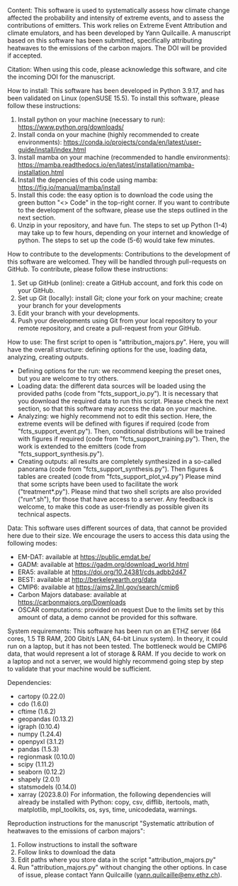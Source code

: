 Content:
This software is used to systematically assess how climate change affected the probability and intensity of extreme events, and to assess the contributions of emitters. This work relies on Extreme Event Attribution and climate emulators, and has been developed by Yann Quilcaille. A manuscript based on this software has been submitted, specifically attributing heatwaves to the emissions of the carbon majors. The DOI will be provided if accepted.

Citation:
When using this code, please acknowledge this software, and cite the incoming DOI for the manuscript.

How to install:
This software has been developed in Python 3.9.17, and has been validated on Linux (openSUSE 15.5). To install this software, please follow these instructions:
1. Install python on your machine (necessary to run): https://www.python.org/downloads/
2. Install conda on your machine (highly recommended to create environments): https://conda.io/projects/conda/en/latest/user-guide/install/index.html
3. Install mamba on your machine (recommended to handle environments): https://mamba.readthedocs.io/en/latest/installation/mamba-installation.html
4. Install the depencies of this code using mamba: https://fig.io/manual/mamba/install
5. Install this code: the easy option is to download the code using the green button "<> Code" in the top-right corner. If you want to contribute to the development of the software, please use the steps outlined in the next section.
6. Unzip in your repository, and have fun.
The steps to set up Python (1-4) may take up to few hours, depending on your internet and knowledge of python. The steps to set up the code (5-6) would take few minutes.

How to contribute to the developments:
Contributions to the development of this software are welcomed. They will be handled through pull-requests on GitHub. To contribute, please follow these instructions:
1. Set up GitHub (online): create a GitHub account, and fork this code on your GitHub.
2. Set up Git (locally): install Git; clone your fork on your machine; create your branch for your developments
3. Edit your branch with your developments.
4. Push your developments using Git from your local repository to your remote repository, and create a pull-request from your GitHub.

How to use:
The first script to open is "attribution_majors.py". Here, you will have the overall structure: defining options for the use, loading data, analyzing, creating outputs.
 - Defining options for the run: we recommend keeping the preset ones, but you are welcome to try others.
 - Loading data: the different data sources will be loaded using the provided paths (code from "fcts_support_io.py"). It is necessary that you download the required data to run this script. Please check the next section, so that this software may access the data on your machine.
 - Analyzing: we highly recommend not to edit this section. Here, the extreme events will be defined with figures if required (code from "fcts_support_event.py"). Then, conditional distributions will be trained with figures if required (code from "fcts_support_training.py"). Then, the work is extended to the emitters (code from "fcts_support_synthesis.py").
 - Creating outputs: all results are completely synthesized in a so-called panorama (code from "fcts_support_synthesis.py"). Then figures & tables are created (code from "fcts_support_plot_v4.py")
Please mind that some scripts have been used to facilitate the work ("treatment*.py").
Please mind that two shell scripts are also provided ("run*.sh"), for those that have access to a server.
Any feedback is welcome, to make this code as user-friendly as possible given its technical aspects.

Data:
This software uses different sources of data, that cannot be provided here due to their size. We encourage the users to access this data using the following modes:
 - EM-DAT: available at https://public.emdat.be/
 - GADM: available at https://gadm.org/download_world.html
 - ERA5: available at https://doi.org/10.24381/cds.adbb2d47
 - BEST: available at http://berkeleyearth.org/data
 - CMIP6: available at https://aims2.llnl.gov/search/cmip6
 - Carbon Majors database: available at https://carbonmajors.org/Downloads
 - OSCAR computations: provided on request
Due to the limits set by this amount of data, a demo cannot be provided for this software.

System requirements:
This software has been run on an ETHZ server (64 cores, 1.5 TB RAM, 200 Gbit/s LAN, 64-bit Linux system). In theory, it could run on a laptop, but it has not been tested. The bottleneck would be CMIP6 data, that would represent a lot of storage & RAM. If you decide to work on a laptop and not a server, we would highly recommend going step by step to validate that your machine would be sufficient.

Dependencies:
 - cartopy (0.22.0)
 - cdo (1.6.0)
 - cftime (1.6.2)
 - geopandas (0.13.2)
 - igraph (0.10.4)
 - numpy (1.24.4)
 - openpyxl (3.1.2)
 - pandas (1.5.3)
 - regionmask (0.10.0)
 - scipy (1.11.2)
 - seaborn (0.12.2)
 - shapely (2.0.1)
 - statsmodels (0.14.0)
 - xarray (2023.8.0)
For information, the following dependencies will already be installed with Python: copy, csv, difflib, itertools, math, matplotlib, mpl_toolkits, os, sys, time, unicodedata, warnings.

Reproduction instructions for the manuscript "Systematic attribution of heatwaves to the emissions of carbon majors":
1. Follow instructions to install the software
2. Follow links to download the data
3. Edit paths where you store data in the script "attribution_majors.py" 
4. Run "attribution_majors.py" without changing the other options.
In case of issue, please contact Yann Quilcaille (yann.quilcaille@env.ethz.ch).
